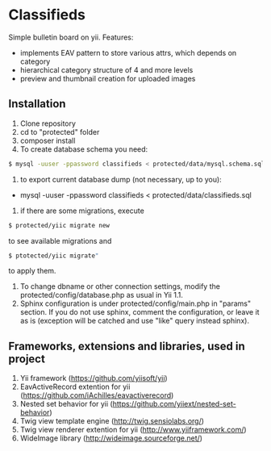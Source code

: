 Classifieds
===========

Simple bulletin board on yii.
Features:
- implements EAV pattern to store various attrs, which depends on category
- hierarchical category structure of 4 and more levels
- preview and thumbnail creation for uploaded images

Installation
------------
1. Clone repository
1. cd to "protected" folder
1. composer install
1. To create database schema you need:
``` sh
$ mysql -uuser -ppassword classifieds < protected/data/mysql.schema.sql
```
1. to export current database dump (not necessary, up to you):
- mysql -uuser -ppassword classifieds < protected/data/classifieds.sql
1. if there are some migrations, execute
``` sh
$ protected/yiic migrate new
```
to see available migrations and
``` sh
$ ptotected/yiic migrate"
```
to apply them.
1. To change dbname or other connection settings, modify the protected/config/database.php as usual in Yii 1.1.
1. Sphinx configuration is under protected/config/main.php in "params" section.
If you do not use sphinx, comment the configuration, or leave it as is (exception will be catched and use "like" query instead sphinx).

Frameworks, extensions and libraries, used in project
-----------------------------------------------------
1. Yii framework
(https://github.com/yiisoft/yii)
1. EavActiveRecord extention for yii
(https://github.com/iAchilles/eavactiverecord)
1. Nested set behavior for yii
(https://github.com/yiiext/nested-set-behavior)
1. Twig view template engine
(http://twig.sensiolabs.org/)
1. Twig view renderer extention for yii
(http://www.yiiframework.com/)
1. WideImage library
(http://wideimage.sourceforge.net/)
